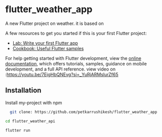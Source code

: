# flutter_weather_app

A new Flutter project on weather.
it is based on

A few resources to get you started if this is your first Flutter project:

- [Lab: Write your first Flutter app](https://docs.flutter.dev/get-started/codelab)
- [Cookbook: Useful Flutter samples](https://docs.flutter.dev/cookbook)

For help getting started with Flutter development, view the
[online documentation](https://docs.flutter.dev/), which offers tutorials,
samples, guidance on mobile development, and a full API reference.
view video on :https://youtu.be/7EjgHbQNEvg?si=_YuRjARMslurZf65


## Installation 

Install my-project with npm

```bash 
  git clone: https://github.com/petkarrushikesh/flutter_weather_app

cd flutter_weather_api

flutter run
